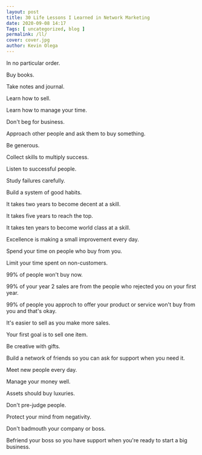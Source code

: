 ```yaml
--- 
layout: post 
title: 30 Life Lessons I Learned in Network Marketing
date: 2020-09-08 14:17
Tags: [ uncategorized, blog ]
permalink: /ll/ 
cover: cover.jpg
author: Kevin Olega 
--- 
```

In no particular order.

Buy books.

Take notes and journal.

Learn how to sell.

Learn how to manage your time.

Don't beg for business.

Approach other people and ask them to buy something.

Be generous.

Collect skills to multiply success.

Listen to successful people.

Study failures carefully.

Build a system of good habits.

It takes two years to become decent at a skill.

It takes five years to reach the top.

It takes ten years to become world class at a skill.

Excellence is making a small improvement every day.

Spend your time on people who buy from you.

Limit your time spent on non-customers.

99% of people won't buy now.

99% of your year 2 sales are from the people who rejected you on your first year.

99% of people you approch to offer your product or service won't buy from you and that's okay.

It's easier to sell as you make more sales.

Your first goal is to sell one item.

Be creative with gifts.

Build a network of friends so you can ask for support when you need it.

Meet new people every day.

Manage your money well.

Assets should buy luxuries.

Don't pre-judge people.

Protect your mind from negativity.

Don't badmouth your company or boss.

Befriend your boss so you have support when you're ready to start a big business.